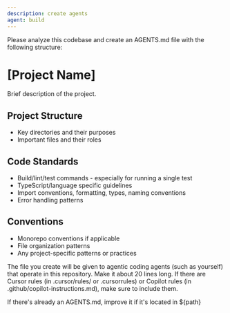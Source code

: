 ```yaml
---
description: create agents
agent: build
---
```


Please analyze this codebase and create an AGENTS.md file with the following structure:

# [Project Name]

Brief description of the project.

## Project Structure

- Key directories and their purposes
- Important files and their roles

## Code Standards

- Build/lint/test commands - especially for running a single test
- TypeScript/language specific guidelines
- Import conventions, formatting, types, naming conventions
- Error handling patterns

## Conventions

- Monorepo conventions if applicable
- File organization patterns
- Any project-specific patterns or practices

The file you create will be given to agentic coding agents (such as yourself) that operate in this repository. Make it about 20 lines long.
If there are Cursor rules (in .cursor/rules/ or .cursorrules) or Copilot rules (in .github/copilot-instructions.md), make sure to include them.

If there's already an AGENTS.md, improve it if it's located in ${path}
